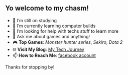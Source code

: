 ## Yo welcome to my chasm!

<!--
**wanderingallen/wanderingallen** is a ✨ _special_ ✨ repository because its `README.md` (this file) appears on your GitHub profile.
-->

- 🔭 I’m still on studying
- 🌱 I’m currently learning computer builds
- 🤔 I’m looking for help with techs stuff to learn more
- 💬 Ask me about games and anything!
- 🎮 **Top Games**: *Monster hunter series*, *Sekiro*, *Dota 2*
- 🌐 **Visit My Blog**: [My Tech Journey](https://example.com)
- 📫 **How to Reach Me**: [facebook account](https://web.facebook.com/hikris.canete/)

Thanks for stopping by!
